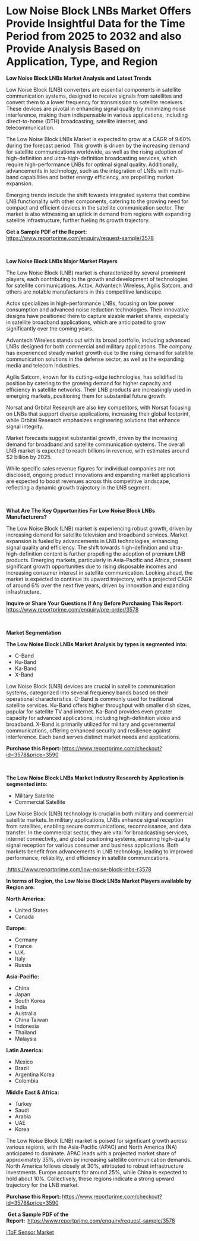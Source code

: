 <p><h1>Low Noise Block LNBs Market Offers Provide Insightful Data for the Time Period from 2025 to 2032 and also Provide Analysis Based on Application, Type, and Region</h1></p><p><strong>Low Noise Block LNBs Market Analysis and Latest Trends</strong></p>
<p><p>Low Noise Block (LNB) converters are essential components in satellite communication systems, designed to receive signals from satellites and convert them to a lower frequency for transmission to satellite receivers. These devices are pivotal in enhancing signal quality by minimizing noise interference, making them indispensable in various applications, including direct-to-home (DTH) broadcasting, satellite internet, and telecommunication.</p><p>The Low Noise Block LNBs Market is expected to grow at a CAGR of 9.60% during the forecast period. This growth is driven by the increasing demand for satellite communications worldwide, as well as the rising adoption of high-definition and ultra-high-definition broadcasting services, which require high-performance LNBs for optimal signal quality. Additionally, advancements in technology, such as the integration of LNBs with multi-band capabilities and better energy efficiency, are propelling market expansion. </p><p>Emerging trends include the shift towards integrated systems that combine LNB functionality with other components, catering to the growing need for compact and efficient devices in the satellite communication sector. The market is also witnessing an uptick in demand from regions with expanding satellite infrastructure, further fueling its growth trajectory.</p></p>
<p><strong>Get a Sample PDF of the Report:&nbsp;</strong> <a href="https://www.reportprime.com/enquiry/request-sample/3578?utm_campaign=2319&utm_medium=2&utm_source=Github&utm_content=ia&utm_term=18032025&utm_id=low-noise-block-lnbs">https://www.reportprime.com/enquiry/request-sample/3578</a></p>
<p>&nbsp;</p>
<p><strong>Low Noise Block LNBs Major Market Players</strong></p>
<p><p>The Low Noise Block (LNB) market is characterized by several prominent players, each contributing to the growth and development of technologies for satellite communications. Actox, Advantech Wireless, Agilis Satcom, and others are notable manufacturers in this competitive landscape.</p><p>Actox specializes in high-performance LNBs, focusing on low power consumption and advanced noise reduction technologies. Their innovative designs have positioned them to capture sizable market shares, especially in satellite broadband applications, which are anticipated to grow significantly over the coming years.</p><p>Advantech Wireless stands out with its broad portfolio, including advanced LNBs designed for both commercial and military applications. The company has experienced steady market growth due to the rising demand for satellite communication solutions in the defense sector, as well as the expanding media and telecom industries.</p><p>Agilis Satcom, known for its cutting-edge technologies, has solidified its position by catering to the growing demand for higher capacity and efficiency in satellite networks. Their LNB products are increasingly used in emerging markets, positioning them for substantial future growth.</p><p>Norsat and Orbital Research are also key competitors, with Norsat focusing on LNBs that support diverse applications, increasing their global footprint, while Orbital Research emphasizes engineering solutions that enhance signal integrity.</p><p>Market forecasts suggest substantial growth, driven by the increasing demand for broadband and satellite communication systems. The overall LNB market is expected to reach billions in revenue, with estimates around $2 billion by 2025.</p><p>While specific sales revenue figures for individual companies are not disclosed, ongoing product innovations and expanding market applications are expected to boost revenues across this competitive landscape, reflecting a dynamic growth trajectory in the LNB segment.</p></p>
<p>&nbsp;</p>
<p><strong>What Are The Key Opportunities For Low Noise Block LNBs Manufacturers?</strong></p>
<p><p>The Low Noise Block (LNB) market is experiencing robust growth, driven by increasing demand for satellite television and broadband services. Market expansion is fueled by advancements in LNB technologies, enhancing signal quality and efficiency. The shift towards high-definition and ultra-high-definition content is further propelling the adoption of premium LNB products. Emerging markets, particularly in Asia-Pacific and Africa, present significant growth opportunities due to rising disposable incomes and increasing consumer interest in satellite communication. Looking ahead, the market is expected to continue its upward trajectory, with a projected CAGR of around 6% over the next five years, driven by innovation and expanding infrastructure.</p></p>
<p><strong>Inquire or Share Your Questions If Any Before Purchasing This Report:</strong> <a href="https://www.reportprime.com/enquiry/pre-order/3578?utm_campaign=2319&utm_medium=2&utm_source=Github&utm_content=ia&utm_term=18032025&utm_id=low-noise-block-lnbs">https://www.reportprime.com/enquiry/pre-order/3578</a></p>
<p>&nbsp;</p>
<p><strong>Market Segmentation</strong></p>
<p><strong>The Low Noise Block LNBs Market Analysis by types is segmented into:</strong></p>
<p><ul><li>C-Band</li><li>Ku-Band</li><li>Ka-Band</li><li>X-Band</li></ul></p>
<p><p>Low Noise Block (LNB) devices are crucial in satellite communication systems, categorized into several frequency bands based on their operational characteristics. C-Band is commonly used for traditional satellite services. Ku-Band offers higher throughput with smaller dish sizes, popular for satellite TV and internet. Ka-Band provides even greater capacity for advanced applications, including high-definition video and broadband. X-Band is primarily utilized for military and governmental communications, offering enhanced security and resilience against interference. Each band serves distinct market needs and applications.</p></p>
<p><strong>Purchase this Report:&nbsp;</strong><a href="https://www.reportprime.com/checkout?id=3578&price=3590&utm_campaign=2319&utm_medium=2&utm_source=Github&utm_content=ia&utm_term=18032025&utm_id=low-noise-block-lnbs">https://www.reportprime.com/checkout?id=3578&price=3590</a></p>
<p>&nbsp;</p>
<p><strong>The Low Noise Block LNBs Market Industry Research by Application is segmented into:</strong></p>
<p><ul><li>Military Satellite</li><li>Commercial Satellite</li></ul></p>
<p><p>Low Noise Block (LNB) technology is crucial in both military and commercial satellite markets. In military applications, LNBs enhance signal reception from satellites, enabling secure communications, reconnaissance, and data transfer. In the commercial sector, they are vital for broadcasting services, internet connectivity, and global positioning systems, ensuring high-quality signal reception for various consumer and business applications. Both markets benefit from advancements in LNB technology, leading to improved performance, reliability, and efficiency in satellite communications.</p></p>
<p><a href="https://www.reportprime.com/low-noise-block-lnbs-r3578?utm_campaign=2319&utm_medium=2&utm_source=Github&utm_content=ia&utm_term=18032025&utm_id=low-noise-block-lnbs">&nbsp;https://www.reportprime.com/low-noise-block-lnbs-r3578</a></p>
<p><strong>In terms of Region, the Low Noise Block LNBs Market Players available by Region are:</strong></p>
<p>
    <p> <strong> North America: </strong>
        <ul>
            <li>United States</li>
            <li>Canada</li>
        </ul>
        </p> 
    <p> <strong> Europe: </strong>
        <ul>
            <li>Germany</li>
            <li>France</li>
            <li>U.K.</li>
            <li>Italy</li>
            <li>Russia</li>
        </ul>
        </p> 
    <p> <strong> Asia-Pacific: </strong>
        <ul>
            <li>China</li>
            <li>Japan</li>
            <li>South Korea</li>
            <li>India</li>
            <li>Australia</li>
            <li>China Taiwan</li>
            <li>Indonesia</li>
            <li>Thailand</li>
            <li>Malaysia</li>
        </ul>
        </p> 
    <p> <strong> Latin America: </strong>
        <ul>
            <li>Mexico</li>
            <li>Brazil</li>
            <li>Argentina Korea</li>
            <li>Colombia</li>
        </ul>
        </p> 
    <p> <strong> Middle East & Africa: </strong>
        <ul>
            <li>Turkey</li>
            <li>Saudi</li>
            <li>Arabia</li>
            <li>UAE</li>
            <li>Korea</li>
        </ul>
    </p>
    </p>
<p><p>The Low Noise Block (LNB) market is poised for significant growth across various regions, with the Asia-Pacific (APAC) and North America (NA) anticipated to dominate. APAC leads with a projected market share of approximately 35%, driven by increasing satellite communication demands. North America follows closely at 30%, attributed to robust infrastructure investments. Europe accounts for around 25%, while China is expected to hold about 10%. Collectively, these regions indicate a strong upward trajectory for the LNB market.</p></p>
<p><strong>Purchase this Report: </strong><a href="https://www.reportprime.com/checkout?id=3578&price=3590&utm_campaign=2319&utm_medium=2&utm_source=Github&utm_content=ia&utm_term=18032025&utm_id=low-noise-block-lnbs">https://www.reportprime.com/checkout?id=3578&price=3590</a></p>
<p>&nbsp;<strong>Get a Sample PDF of the Report:&nbsp;&nbsp;</strong><a href="https://www.reportprime.com/enquiry/request-sample/3578?utm_campaign=2319&utm_medium=2&utm_source=Github&utm_content=ia&utm_term=18032025&utm_id=low-noise-block-lnbs">https://www.reportprime.com/enquiry/request-sample/3578</a></p>
<p><strong></strong></p>
<p><p><a href="https://github.com/laingragle95/Market-Research-Report-List-1/blob/main/itof-sensor-market.md?utm_campaign=2319&utm_medium=2&utm_source=Github&utm_content=ia&utm_term=18032025&utm_id=low-noise-block-lnbs">iToF Sensor Market</a></p></p>